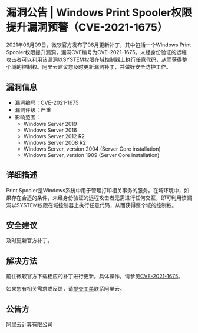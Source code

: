 # 漏洞公告 \| Windows Print Spooler权限提升漏洞预警（CVE-2021-1675）

2021年06月09日，微软官方发布了06月更新补丁，其中包括一个Windows Print Spooler权限提升漏洞，漏洞CVE编号为CVE-2021-1675。未经身份验证的远程攻击者可以利用该漏洞以SYSTEM权限在域控制器上执行任意代码，从而获得整个域的控制权。阿里云建议您及时更新漏洞补丁，并做好安全防护工作。

## 漏洞信息

-   漏洞编号：CVE-2021-1675
-   漏洞评级：严重
-   影响范围：
    -   Windows Server 2019
    -   Windows Server 2016
    -   Windows Server 2012 R2
    -   Windows Server 2008 R2
    -   Windows Server, version 2004 \(Server Core installation\)
    -   Windows Server, version 1909 \(Server Core installation\)

## 详细描述

Print Spooler是Windows系统中用于管理打印相关事务的服务。在域环境中，如果存在合适的条件，未经身份验证的远程攻击者无需进行任何交互，即可利用该漏洞以SYSTEM权限在域控制器上执行任意代码，从而获得整个域的控制权。

## 安全建议

及时更新官方补丁。

## 解决方法

前往微软官方下载相应的补丁进行更新。具体操作，请参见[CVE-2021-1675](https://msrc.microsoft.com/update-guide/en-US/vulnerability/CVE-2021-1675)。

如果您有相关需求或反馈，请[提交工单](https://selfservice.console.aliyun.com/ticket/createIndex.htm)联系阿里云。

## 公告方

阿里云计算有限公司

